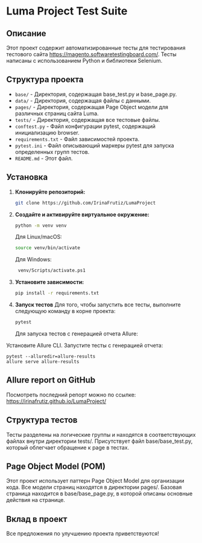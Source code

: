 # Luma Project Test Suite

## Описание

Этот проект содержит автоматизированные тесты для тестирования тестового
сайта https://magento.softwaretestingboard.com/. Тесты написаны с использованием Python и библиотеки Selenium.

## Структура проекта

- `base/` - Директория, содержащая base_test.py и base_page.py.
- `data/` - Директория, содержащая файлы с данными.
- `pages/` - Директория, содержащая Page Object модели для различных страниц сайта Luma.
- `tests/` - Директория, содержащая все тестовые файлы.
- `conftest.py` - Файл конфигурации pytest, содержащий инициализацию browser.
- `requirements.txt` - Файл зависимостей проекта.
- `pytest.ini` - Файл описывающий маркеры pytest для запуска определенных групп тестов.
- `README.md` - Этот файл.

## Установка

1. **Клонируйте репозиторий:**

    ```bash
    git clone https://github.com/IrinaFrutiz/LumaProject
     ```

2. **Создайте и активируйте виртуальное окружение:**

    ```bash
    python -m venv venv
    ```
    
    Для Linux/macOS:
    ```bash
    source venv/bin/activate
    ```
   
   Для Windows:
   ```bash
    venv/Scripts/activate.ps1
    ```
   
4. **Установите зависимости:**

    ```bash
    pip install -r requirements.txt
   ```

5. **Запуск тестов**
   Для того, чтобы запустить все тесты, выполните следующую команду в корне проекта:

    ```bash
    pytest
    ```

   Для запуска тестов с генерацией отчета Allure:

Установите Allure CLI. Запустите тесты с генерацией отчета:

    pytest --alluredir=allure-results
    allure serve allure-results

## Allure report on GitHub

Посмотреть последний репорт можно по ссылке: https://irinafrutiz.github.io/LumaProject/

## Структура тестов

Тесты разделены на логические группы и находятся в соответствующих файлах внутри директории tests/.
Присутствует файл base/base_test.py, который облегчает обращение к page в тестах.

## Page Object Model (POM)

Этот проект использует паттерн Page Object Model для организации кода. Все модели страниц находятся в директории pages/.
Базовая страница находится в base/base_page.py, в которой описаны основные действия на странице.

## Вклад в проект

Все предложения по улучшению проекта приветствуются!
